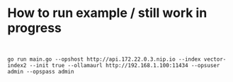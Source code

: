 # How to run example / still work in progress

```


go run main.go --opshost http://api.172.22.0.3.nip.io --index vector-index2 --init true --ollamaurl http://192.168.1.100:11434 --opsuser admin --opspass admin

```
